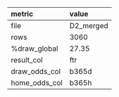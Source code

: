 | metric        | value     |
|:--------------|:----------|
| file          | D2_merged |
| rows          | 3060      |
| %draw_global  | 27.35     |
| result_col    | ftr       |
| draw_odds_col | b365d     |
| home_odds_col | b365h     |